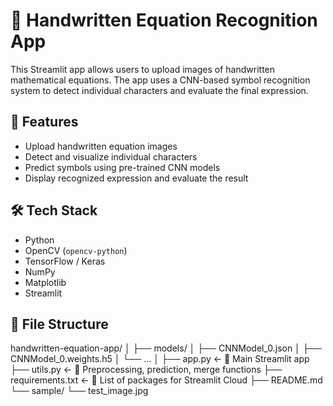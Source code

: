# 🧠 Handwritten Equation Recognition App

This Streamlit app allows users to upload images of handwritten mathematical equations. The app uses a CNN-based symbol recognition system to detect individual characters and evaluate the final expression.

## 🚀 Features

- Upload handwritten equation images
- Detect and visualize individual characters
- Predict symbols using pre-trained CNN models
- Display recognized expression and evaluate the result

## 🛠 Tech Stack

- Python
- OpenCV (`opencv-python`)
- TensorFlow / Keras
- NumPy
- Matplotlib
- Streamlit

## 📁 File Structure
handwritten-equation-app/
│
├── models/
│   ├── CNNModel_0.json
│   ├── CNNModel_0.weights.h5
│   └── ...
│
├── app.py                  ← 🔹 Main Streamlit app
├── utils.py                ← 🔹 Preprocessing, prediction, merge functions
├── requirements.txt        ← 🔹 List of packages for Streamlit Cloud
├── README.md
└── sample/
    └── test_image.jpg
